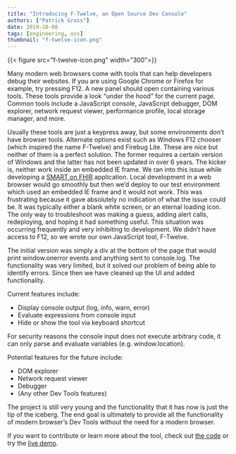 ```yaml
---
title: "Introducing F-Twelve, an Open Source Dev Console"
authors: ["Patrick Gross"]
date: 2019-10-08
tags: [engineering, oss]
thumbnail: "f-twelve-icon.png"
---
```


{{< figure src="f-twelve-icon.png" width="300">}}

Many modern web browsers come with tools that can help developers debug their websites. If you are using Google Chrome or Firefox for example, try pressing F12. A new panel should open containing various tools. These tools provide a look “under the hood” for the current page. Common tools include a JavaScript console, JavaScript debugger, DOM explorer, network request viewer, performance profile, local storage manager, and more.

Usually these tools are just a keypress away, but some environments don’t have browser tools. Alternate options exist such as Windows F12 chooser (which inspired the name F-Twelve) and Firebug Lite. These are nice but neither of them is a perfect solution. The former requires a certain version of Windows and the latter has not been updated in over 6 years. The kicker is, neither work inside an embedded IE frame. We ran into this issue while developing a [SMART on FHIR](https://fhir.cerner.com/) application. Local development in a web browser would go smoothly but then we’d deploy to our test environment which used an embedded IE frame and it would not work. This was frustrating because it gave absolutely no indication of what the issue could be. It was typically either a blank white screen, or an eternal loading icon. The only way to troubleshoot was making a guess, adding alert calls, redeploying, and hoping it had something useful. This situation was occurring frequently and very inhibiting to development. We didn’t have access to F12, so we wrote our own JavaScript tool, F-Twelve.

The initial version was simply a div at the bottom of the page that would print window.onerror events and anything sent to console.log. The functionality was very limited, but it solved our problem of being able to identify errors. Since then we have cleaned up the UI and added functionality.

Current features include:

- Display console output (log, info, warn, error)
- Evaluate expressions from console input
- Hide or show the tool via keyboard shortcut

For security reasons the console input does not execute arbitrary code, it can only parse and evaluate variables (e.g. window.location).

Potential features for the future include:

- DOM explorer
- Network request viewer
- Debugger
- (Any other Dev Tools features)

The project is still very young and the functionality that it has now is just the tip of the iceberg. The end goal is ultimately to provide all the functionality of modern browser’s Dev Tools without the need for a modern browser.

If you want to contribute or learn more about the tool, check out [the code](https://github.com/cerner/f-twelve) or try the [live demo](https://engineering.cerner.com/f-twelve/demo/).

